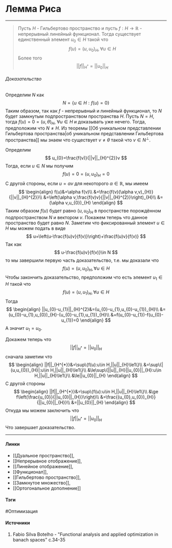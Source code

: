 # Лемма Риса
***
>Пусть $H$ - Гильбертово пространство и пусть $f:H\to\mathbb{R}$ - непрерывный линейный функционал. Тогда существует единственный элемент $u_{0}\in H$ такой что $$f(u)=(u,u_{0})_{H},\forall u\in H$$ Более того $$||f||_{H^{*}}=||u_{0}||_{H}$$

###### Доказательство
Определим $N$ как
$$
N=\{u\in H:f(u)=0\}
$$
Таким образом, так как $f$ - непрерывный и линейный функционал, то $N$ будет замкнутым подпространством пространства $H$. Пусть $N=H$, тогда $f(u)=0=(u,\theta)_{H}$, $\forall u\in H$ и доказывать уже нечего. Тогда, предположим что $N\ne H$. Из теоремы [[Об уникальном представлении Гильбертова пространства|об уникальном представлении Гильбертова пространства]] мы знаем что существует $v\ne\theta$ такой что $v\in N^{\perp}$.

Определим
$$
u_{0}=\frac{f(v)}{||v||_{H}^{2}}v
$$
Тогда, если $u\in N$ мы получим
$$
f(u)=0=(u,u_{0})_{H}=0
$$
С другой стороны, если $u=\alpha v$ для некоторого $\alpha\in\mathbb{R}$, мы имеем
$$
\begin{align}
f(u)&=\alpha f(v)\\
&=\frac{f(v)(\alpha v,v)_{H}}{||v||_{H}^{2}}\\
&=\left(\alpha v,\frac{f(v)v}{||v||_{H}^{2}}\right)_{H}\\
&=(\alpha v,u_{0})_{H}
\end{align}
$$
Таким образом $f(u)$ будет равно $(u,u_{0})_{H}$ в пространстве порождённом подпространством $N$ и вектором $v$. Покажем теперь что данное пространство будет равно $N$. Заметим что фиксированный элемент $u\in H$ мы можем подать в виде
$$
u=\left(u-\frac{f(u)v}{f(v)}\right)+\frac{f(u)v}{f(v)}
$$
Так как 
$$
u-\frac{f(u)v}{f(v)}\in N
$$
то мы завершили первую часть доказательство, т.е. мы доказали что
$$
f(u)=(u,u_{0})_{H},\forall u\in H
$$
Чтобы закончить доказательство, предположим что есть элемент $u_{1}\in H$ такой что
$$
f(u)=(u,u_{1})_{H},\forall u\in H
$$
Тогда
$$
\begin{align}
||u_{0}-u_{1}||_{H}^{2}&=(u_{0}-u_{1},u_{0}-u_{1})_{H}\\
&=(u_{0}-u_{1},u_{0})_{H}-(u_{0}-u_{1},u_{1})_{H}\\
&=f(u_{0}-u_{1})-f(u_{0}-u_{1})=0
\end{align}
$$
А значит $u_{1}=u_{0}$.

Докажем теперь что
$$
||f||_{H^{*}}=||u_{0}||_{H}
$$
сначала заметим что
$$
\begin{align}
||f||_{H^{*}}&=\sup\{f(u):u\in H,||u||_{H}\le1\}\\
&=\sup\{|(u,u_{0})_{H}|:u\in H,||u||_{H}\le1\}\\
&\le\sup\{||u||_{H}||u_{0}||_{H}:u\in H,||u||_{H}\le1\}\\
&\le||u_{0}||_{H}
\end{align}
$$
С другой стороны
$$
\begin{align}
||f||_{H^{*}}&=\sup\{f(u):u\in H,||u||_{H}\le1\}\\
&\ge f\left(\frac{u_{0}}{||u_{0}||_{H}}\right)\\
&=\frac{(u_{0},u_{0})_{H}}{||u_{0}||_{H}}\\
&=||u_{0}||_{H}
\end{align}
$$
Откуда мы можем заключить что
$$
||f||_{H^{*}}=||u_{0}||_{H}
$$
Что завершает доказательство.
***
#### Линки
- [[Дуальное пространство]],
- [[Непрерывное отображение]],
- [[Линейное отображение]],
- [[Функционал]],
- [[Гильбертово пространство]],
- [[Замкнутое множество]],
- [[Ортогональное дополнение]]
#### Тэги
 #Оптимизация 
#### Источники
1. Fabio Silva Botelho - "Functional analysis and applied optimization in banach spaces" c.34-35